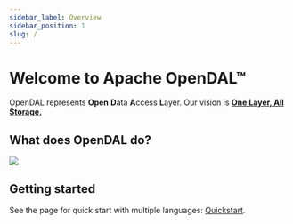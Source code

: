 ```yaml
---
sidebar_label: Overview
sidebar_position: 1
slug: /
---
```


# Welcome to Apache OpenDAL™

OpenDAL represents **Open** **D**ata **A**ccess **L**ayer. Our vision is [**One Layer, All Storage.**](./vision.md)

## What does OpenDAL do?

![](https://opendal.apache.org/img/architectural.png)

## Getting started

See the page for quick start with multiple languages: [Quickstart](quickstart.md).
